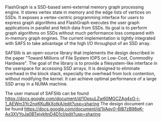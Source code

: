 FlashGraph is a SSD-based semi-external memory graph processing engine.
It stores vertex state in memory and the edge lists of vertices on SSDs.
It exposes a vertex-centric programming interface for users to express
graph algorithms and FlashGraph executes the user graph applications
in parallel and fetch data from SSDs. Its goal is to perform graph algorithms
on SSDs without much performance loss compared with in-memory graph engines.
The current implementation is tightly integrated with SAFS to take advantage
of the high I/O throughput of an SSD array.

SAFSlib is an open-source library that implements the design described
in the paper "Toward Millions of File System IOPS on Low-Cost, Commodity Hardware".
The goal of the library is to provide a filesystem-like interface
in the userspace for accessing SSD arrays. It is designed to eliminate overhead
in the block stack, especially the overhead from lock contention, without
modifying the kernel. It can achieve optimal performance of a large SSD array
in a NUMA machine.

The user manual of SAFSlib can be found
https://docs.google.com/document/d/1OpsuLZw60MGCZAg4xO-j-1_AEWm3Yc2nqKKu8kXotkA/edit?usp=sharing
The design document can be found
https://docs.google.com/document/d/1iiAev0-6IB7zB98eK-Ax3XVYoJa0BTejykltnD4D1cI/edit?usp=sharing
